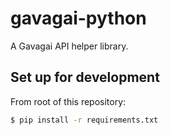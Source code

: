 # gavagai-python
A Gavagai API helper library.


## Set up for development
From root of this repository: 

```bash
$ pip install -r requirements.txt
```